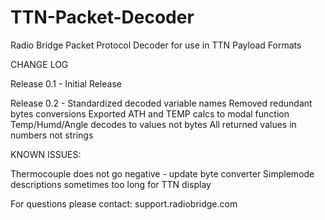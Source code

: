 # TTN-Packet-Decoder
Radio Bridge Packet Protocol Decoder for use in TTN Payload Formats

CHANGE LOG

Release 0.1 - Initial Release

Release 0.2 - Standardized decoded variable names
              Removed redundant bytes conversions
              Exported ATH and TEMP calcs to modal function
              Temp/Humd/Angle decodes to values not bytes
              All returned values in numbers not strings

KNOWN ISSUES:

  Thermocouple does not go negative - update byte converter
  Simplemode descriptions sometimes too long for TTN display
  
For questions please contact:
support.radiobridge.com
